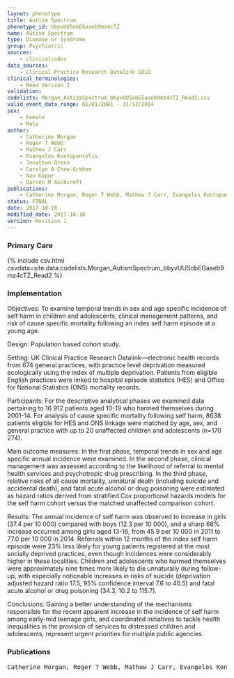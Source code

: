 ```yaml
---
layout: phenotype
title: Autism Spectrum
phenotype_id: bbyvUUSobEGaaeb9mz4cTZ
name: Autism Spectrum
type: Disease or Syndrome
group: Psychiatric
sources: 
    - clinicalcodes
data_sources:
    - Clinical Practice Research Datalink GOLD
clinical_terminologies:
    - Read Version 2
validation:
codelists: Morgan_AutismSpectrum_bbyvUUSobEGaaeb9mz4cTZ_Read2.csv
valid_event_data_range: 01/01/2001 - 31/12/2014
sex:
    - Female
    - Male
author:
    - Catherine Morgan
    - Roger T Webb
    - Mathew J Carr
    - Evangelos Kontopantelis
    - Jonathan Green
    - Carolyn A Chew-Graham
    - Nav Kapur
    - Darren M Aschcroft   
publications:
    - Catherine Morgan, Roger T Webb, Mathew J Carr, Evangelos Kontopantelis, Jonathan Green, Carolyn A Chew-Graham, Nav Kapur, Darren M Aschcroft, Incidence, clinical management, and mortality risk following self harm among children and adolescents cohort study in primary care. BMJ, 359(j4351), 2017.
status: FINAL
date: 2017-10-18
modified_date: 2017-10-18
version: Revision 1
---
```


### Primary Care

{% include csv.html csvdata=site.data.codelists.Morgan_AutismSpectrum_bbyvUUSobEGaaeb9mz4cTZ_Read2 %}

### Implementation

Objectives:
To examine temporal trends in sex and age specific
incidence of self harm in children and adolescents,
clinical management patterns, and risk of cause
specific mortality following an index self harm episode
at a young age.

Design:
Population based cohort study.

Setting:
UK Clinical Practice Research Datalink—electronic
health records from 674 general practices, with
practice level deprivation measured ecologically
using the index of multiple deprivation. Patients from
eligible English practices were linked to hospital
episode statistics (HES) and Office for National
Statistics (ONS) mortality records.

Participants:
For the descriptive analytical phases we examined
data pertaining to 16 912 patients aged 10-19 who
harmed themselves during 2001-14. For analysis of
cause specific mortality following self harm, 8638
patients eligible for HES and ONS linkage were
matched by age, sex, and general practice with up to
20 unaffected children and adolescents (n=170 274).

Main outcome measures:
In the first phase, temporal trends in sex and age
specific annual incidence were examined. In the
second phase, clinical management was assessed
according to the likelihood of referral to mental
health services and psychotropic drug prescribing. In
the third phase, relative risks of all cause mortality,
unnatural death (including suicide and accidental
death), and fatal acute alcohol or drug poisoning were
estimated as hazard ratios derived from stratified Cox
proportional hazards models for the self harm cohort
versus the matched unaffected comparison cohort.

Results:
The annual incidence of self harm was observed to
increase in girls (37.4 per 10 000) compared with
boys (12.3 per 10 000), and a sharp 68% increase
occurred among girls aged 13-16, from 45.9 per
10 000 in 2011 to 77.0 per 10 000 in 2014. Referrals
within 12 months of the index self harm episode
were 23% less likely for young patients registered at
the most socially deprived practices, even though
incidences were considerably higher in these
localities. Children and adolescents who harmed
themselves were approximately nine times more likely
to die unnaturally during follow-up, with especially
noticeable increases in risks of suicide (deprivation
adjusted hazard ratio 17.5, 95% confidence interval
7.6 to 40.5) and fatal acute alcohol or drug poisoning
(34.3, 10.2 to 115.7).

Conclusions:
Gaining a better understanding of the mechanisms
responsible for the recent apparent increase in the
incidence of self harm among early-mid teenage
girls, and coordinated initiatives to tackle health
inequalities in the provision of services to distressed
children and adolescents, represent urgent priorities
for multiple public agencies.

### Publications

<pre>
Catherine Morgan, Roger T Webb, Mathew J Carr, Evangelos Kontopantelis, Jonathan Green, Carolyn A Chew-Graham, Nav Kapur, Darren M Aschcroft, Incidence, clinical management, and mortality risk following self harm among children and adolescents cohort study in primary care. BMJ, 359(j4351), 2017.
</pre>
